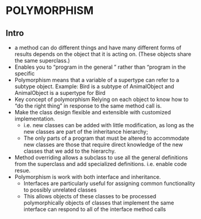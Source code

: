 # POLYMORPHISM

## Intro

- a method can do different things and have many different forms of results depends on the object that it is acting on. (These objects share the same superclass.)
- Enables you to “program in the general ” rather than “program in the specific
- Polymorphism means that a variable of a supertype can refer to a subtype object. Example: Bird is a subtype of AnimalObject and AnimalObject is a supertype for Bird
- Key concept of polymorphism Relying on each object to
  know how to “do the right thing” in response to the same
  method call is.
- Make the class design flexible and extensible with customized implementation.
  - i.e. new classes can be added with little modification, as long as the new classes are part of the inheritance hierarchy;
  - The only parts of a program that must be altered to
    accommodate new classes are those that require direct
    knowledge of the new classes that we add to the
    hierarchy.
- Method overriding allows a subclass to use all the general definitions from the superclass and add specialized definitions. i.e. enable code resue.
- Polymorphism is work with both interface and inheritance.
  - Interfaces are particularly useful for assigning
    common functionality to possibly unrelated classes
  - This allows objects of these classes to be
    processed polymorphically objects of classes
    that implement the same interface can respond
    to all of the interface method calls

